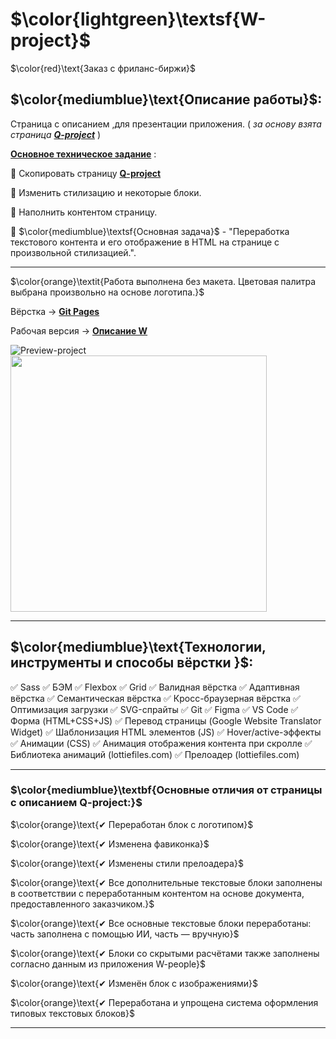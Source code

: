 # $\color{lightgreen}\textsf{W-project}$

$\color{red}\text{Заказ с фриланс-биржи}$

## $\color{mediumblue}\text{Описание работы}$:

Страница с описанием ,для презентации приложения. ( _за основу взята страница [**Q-project**](https://github.com/Artiom-Work/Q-project/blob/main/README.md)_ )

<u>**Основное техническое задание</u>** :

📌 Скопировать страницу [**Q-project**](https://github.com/Artiom-Work/Q-project/blob/main/README.md)

📌 Изменить стилизацию и некоторые блоки.

📌 Наполнить контентом страницу.

🎯 $\color{mediumblue}\textsf{Основная задача}$ - "Переработка текстового контента и его отображение в HTML на странице с произвольной стилизацией.".

---

$\color{orange}\textit{Работа выполнена без макета. Цветовая палитра выбрана произвольно на основе логотипа.}$

Вёрстка -> [**Git Pages**](https://artiom-work.github.io/W-project/)

Рабочая версия -> [**Описание W**](https://wplatform.vercel.app/)

![Preview-project](./images/website/preview-page.gif)
<img src="./images/website/preview-page-mobile.gif" width='410'>

---

## $\color{mediumblue}\text{Технологии, инструменты и способы вёрстки }$:

✅ Sass
✅ БЭМ
✅ Flexbox
✅ Grid
✅ Валидная вёрстка
✅ Адаптивная вёрстка
✅ Семантическая вёрстка
✅ Кросс-браузерная вёрстка
✅ Оптимизация загрузки
✅ SVG-спрайты
✅ Git
✅ Figma
✅ VS Code
✅ Форма (HTML+CSS+JS)
✅ Перевод страницы (Google Website Translator Widget)
✅ Шаблонизация HTML элементов (JS)
✅ Hover/active-эффекты
✅ Анимации (CSS)
✅ Анимация отображения контента при скролле
✅ Библиотека анимаций (lottiefiles.com)
✅ Прелоадер (lottiefiles.com)

---

### $\color{mediumblue}\textbf{Основные отличия от страницы с описанием Q-project:}$

$\color{orange}\text{✔ Переработан блок с логотипом}$

$\color{orange}\text{✔ Изменена фавиконка}$

$\color{orange}\text{✔ Изменены стили прелоадера}$

$\color{orange}\text{✔ Все дополнительные текстовые блоки заполнены в соответствии с переработанным контентом на основе документа, предоставленного заказчиком.}$

$\color{orange}\text{✔ Все основные текстовые блоки переработаны: часть заполнена с помощью ИИ, часть — вручную}$

$\color{orange}\text{✔ Блоки со скрытыми расчётами также заполнены согласно данным из приложения W-people}$

$\color{orange}\text{✔ Изменён блок с изображениями}$

$\color{orange}\text{✔ Переработана и упрощена система оформления типовых текстовых блоков}$

---
